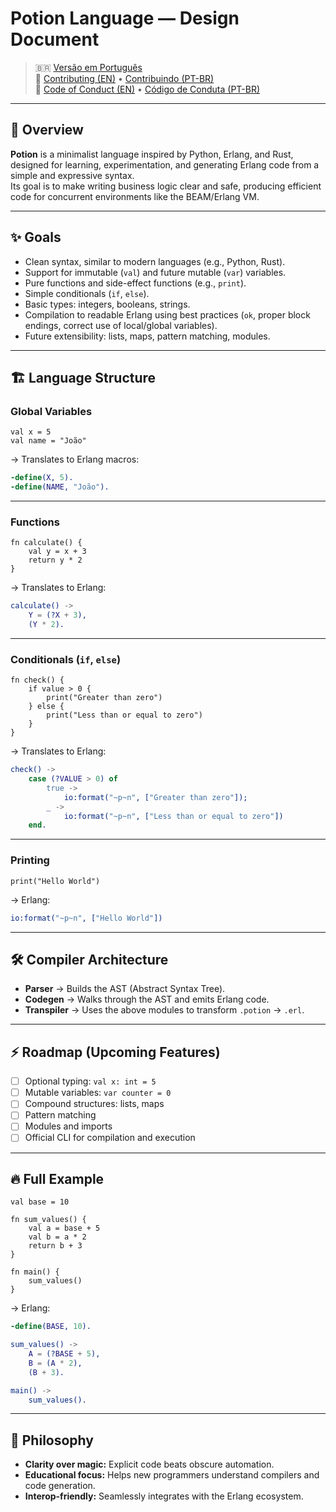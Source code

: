 # Potion Language — Design Document

> 🇧🇷 [Versão em Português](./README-pt-br.md)  
> 🤝 [Contributing (EN)](./.github/CONTRIBUTING.en.md) • [Contribuindo (PT-BR)](./.github/CONTRIBUTING.pt-br.md)  
> 📜 [Code of Conduct (EN)](./.github/CODE_OF_CONDUCT.en.md) • [Código de Conduta (PT-BR)](./.github/CODE_OF_CONDUCT.pt-br.md)

---

## 📖 Overview

**Potion** is a minimalist language inspired by Python, Erlang, and Rust, designed for learning, experimentation, and generating Erlang code from a simple and expressive syntax.  
Its goal is to make writing business logic clear and safe, producing efficient code for concurrent environments like the BEAM/Erlang VM.

---

## ✨ Goals

- Clean syntax, similar to modern languages (e.g., Python, Rust).
- Support for immutable (`val`) and future mutable (`var`) variables.
- Pure functions and side-effect functions (e.g., `print`).
- Simple conditionals (`if`, `else`).
- Basic types: integers, booleans, strings.
- Compilation to readable Erlang using best practices (`ok`, proper block endings, correct use of local/global variables).
- Future extensibility: lists, maps, pattern matching, modules.

---

## 🏗️ Language Structure

### Global Variables

```potion
val x = 5
val name = "João"
```

→ Translates to Erlang macros:

```erlang
-define(X, 5).
-define(NAME, "João").
```

---

### Functions

```potion
fn calculate() {
    val y = x + 3
    return y * 2
}
```

→ Translates to Erlang:

```erlang
calculate() ->
    Y = (?X + 3),
    (Y * 2).
```

---

### Conditionals (`if`, `else`)

```potion
fn check() {
    if value > 0 {
        print("Greater than zero")
    } else {
        print("Less than or equal to zero")
    }
}
```

→ Translates to Erlang:

```erlang
check() ->
    case (?VALUE > 0) of
        true ->
            io:format("~p~n", ["Greater than zero"]);
        _ ->
            io:format("~p~n", ["Less than or equal to zero"])
    end.
```

---

### Printing

```potion
print("Hello World")
```

→ Erlang:

```erlang
io:format("~p~n", ["Hello World"])
```

---

## 🛠️ Compiler Architecture

- **Parser** → Builds the AST (Abstract Syntax Tree).
- **Codegen** → Walks through the AST and emits Erlang code.
- **Transpiler** → Uses the above modules to transform `.potion` → `.erl`.

---

## ⚡ Roadmap (Upcoming Features)

- [ ] Optional typing: `val x: int = 5`
- [ ] Mutable variables: `var counter = 0`
- [ ] Compound structures: lists, maps
- [ ] Pattern matching
- [ ] Modules and imports
- [ ] Official CLI for compilation and execution

---

## 🔥 Full Example

```potion
val base = 10

fn sum_values() {
    val a = base + 5
    val b = a * 2
    return b + 3
}

fn main() {
    sum_values()
}
```

→ Erlang:

```erlang
-define(BASE, 10).

sum_values() ->
    A = (?BASE + 5),
    B = (A * 2),
    (B + 3).

main() ->
    sum_values().
```

---

## 📜 Philosophy

- **Clarity over magic:** Explicit code beats obscure automation.
- **Educational focus:** Helps new programmers understand compilers and code generation.
- **Interop-friendly:** Seamlessly integrates with the Erlang ecosystem.